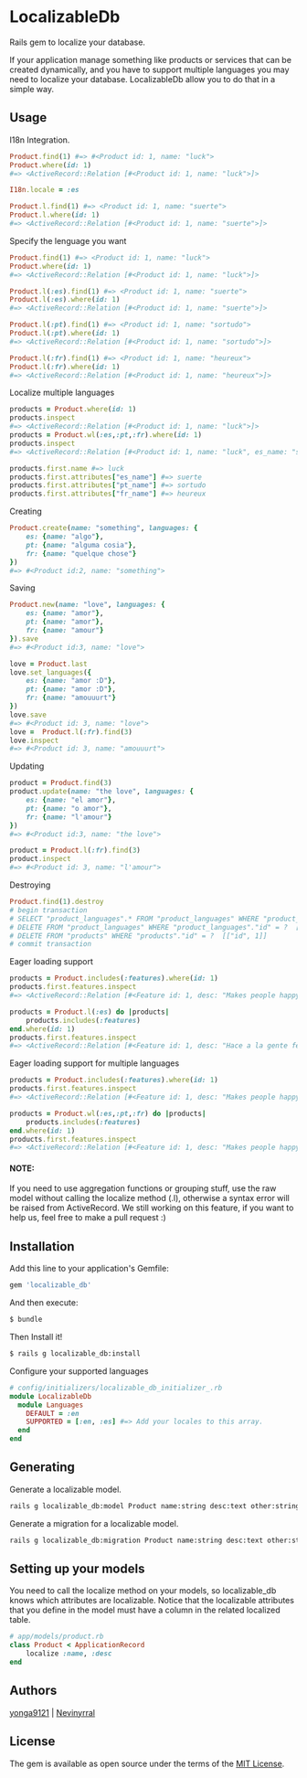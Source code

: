 # LocalizableDb
Rails gem to localize your database.

If your application manage something like products or services that can be created dynamically, and you have to support multiple languages you may need to localize your database. LocalizableDb allow you to do that in a simple way.

## Usage

I18n Integration.
````ruby
Product.find(1) #=> #<Product id: 1, name: "luck">
Product.where(id: 1)
#=> <ActiveRecord::Relation [#<Product id: 1, name: "luck">]>

I18n.locale = :es

Product.l.find(1) #=> <Product id: 1, name: "suerte">
Product.l.where(id: 1)
#=> <ActiveRecord::Relation [#<Product id: 1, name: "suerte">]>

````
Specify the lenguage you want

````ruby
Product.find(1) #=> <Product id: 1, name: "luck">
Product.where(id: 1)
#=> <ActiveRecord::Relation [#<Product id: 1, name: "luck">]>

Product.l(:es).find(1) #=> <Product id: 1, name: "suerte">
Product.l(:es).where(id: 1)
#=> <ActiveRecord::Relation [#<Product id: 1, name: "suerte">]>

Product.l(:pt).find(1) #=> <Product id: 1, name: "sortudo">
Product.l(:pt).where(id: 1)
#=> <ActiveRecord::Relation [#<Product id: 1, name: "sortudo">]>

Product.l(:fr).find(1) #=> <Product id: 1, name: "heureux">
Product.l(:fr).where(id: 1)
#=> <ActiveRecord::Relation [#<Product id: 1, name: "heureux">]>
````
Localize multiple languages
````ruby
products = Product.where(id: 1)
products.inspect
#=> <ActiveRecord::Relation [#<Product id: 1, name: "luck">]>
products = Product.wl(:es,:pt,:fr).where(id: 1)
products.inspect
#=> <ActiveRecord::Relation [#<Product id: 1, name: "luck", es_name: "suerte", pt_name: "sortudo", fr_name: "heureux">]>

products.first.name #=> luck
products.first.attributes["es_name"] #=> suerte
products.first.attributes["pt_name"] #=> sortudo
products.first.attributes["fr_name"] #=> heureux
````
Creating
````ruby
Product.create(name: "something", languages: {
	es: {name: "algo"},
    pt: {name: "alguma cosia"},
    fr: {name: "quelque chose"}
})
#=> #<Product id:2, name: "something">
````
Saving
````ruby
Product.new(name: "love", languages: {
	es: {name: "amor"},
    pt: {name: "amor"},
    fr: {name: "amour"}
}).save
#=> #<Product id:3, name: "love">

love = Product.last
love.set_languages({
	es: {name: "amor :D"},
    pt: {name: "amor :D"},
    fr: {name: "amouuurt"}
})
love.save
#=> #<Product id: 3, name: "love">
love =  Product.l(:fr).find(3)
love.inspect
#=> #<Product id: 3, name: "amouuurt">
````
Updating
````ruby
product = Product.find(3)
product.update(name: "the love", languages: {
	es: {name: "el amor"},
    pt: {name: "o amor"},
    fr: {name: "l'amour"}
})
#=> #<Product id:3, name: "the love">

product = Product.l(:fr).find(3)
product.inspect
#=> #<Product id: 3, name: "l'amour">
````
Destroying
````ruby
Product.find(1).destroy
# begin transaction
# SELECT "product_languages".* FROM "product_languages" WHERE "product_languages"."localizable_object_id" = ?  [["localizable_object_id", 1]]
# DELETE FROM "product_languages" WHERE "product_languages"."id" = ?  [["id", 1]]
# DELETE FROM "products" WHERE "products"."id" = ?  [["id", 1]]
# commit transaction
````
Eager loading support
````ruby
products = Product.includes(:features).where(id: 1)
products.first.features.inspect
#=> <ActiveRecord::Relation [#<Feature id: 1, desc: "Makes people happy">]>

products = Product.l(:es) do |products|
	products.includes(:features)
end.where(id: 1)
products.first.features.inspect
#=> <ActiveRecord::Relation [#<Feature id: 1, desc: "Hace a la gente feliz">]>
````
Eager loading support for multiple languages
````ruby
products = Product.includes(:features).where(id: 1)
products.first.features.inspect
#=> <ActiveRecord::Relation [#<Feature id: 1, desc: "Makes people happy">]>

products = Product.wl(:es,:pt,:fr) do |products|
	products.includes(:features)
end.where(id: 1)
products.first.features.inspect
#=> <ActiveRecord::Relation [#<Feature id: 1, desc: "Makes people happy", es_desc: "Hace a la gente feliz", pt_desc: "Faz as pessoas felizes", fr_desc: "Rend les gens heureux">]>
````
#### NOTE:
If you need to use aggregation functions or grouping stuff, use the raw model without calling the localize method (.l), otherwise a syntax error will be raised from ActiveRecord. We still working on this feature, if you want to help us, feel free to make a pull request :)

## Installation
Add this line to your application's Gemfile:
```ruby
gem 'localizable_db'
```

And then execute:
```bash
$ bundle
```

Then Install it!
````bash
$ rails g localizable_db:install
````

Configure your supported languages
````ruby
# config/initializers/localizable_db_initializer_.rb
module LocalizableDb
  module Languages
    DEFAULT = :en
    SUPPORTED = [:en, :es] #=> Add your locales to this array.
  end
end
````

## Generating
Generate a localizable model.
````bash
rails g localizable_db:model Product name:string desc:text other:string
````

Generate a migration for a localizable model.
````bash
rails g localizable_db:migration Product name:string desc:text other:string
````


## Setting up your models
You need to call the localize method on your models, so localizable_db knows which attributes are localizable. Notice that the localizable attributes that you define in the model must have a column in the related localized table.

````ruby
# app/models/product.rb
class Product < ApplicationRecord
	localize :name, :desc
end
````

## Authors
[yonga9121](https://github.com/yonga9121) |
[Nevinyrral](http://github.com/Nevinyrral)


## License
The gem is available as open source under the terms of the [MIT License](http://opensource.org/licenses/MIT).
